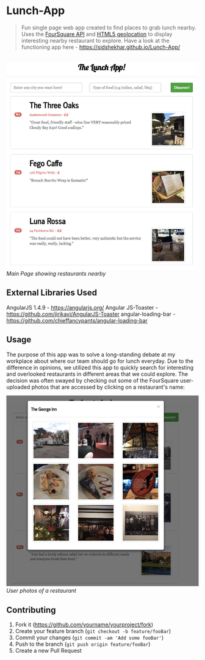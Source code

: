 # Lunch-App
> Fun single page web app created to find places to grab lunch nearby. Uses the <a href="https://developer.foursquare.com/docs/">FourSquare API</a> and <a href="https://www.w3schools.com/html/html5_geolocation.asp">HTML5 geolocation</a> to display interesting nearby restaurant to explore. Have a look at the functioning app here - https://sidshekhar.github.io/Lunch-App/
<br>

<img src="Images/main-page.png" alt="site screenshot">
<em>Main Page showing restaurants nearby</em>
<br>

## External Libraries Used
AngularJS 1.4.9 - https://angularjs.org/ 
Angular JS-Toaster - https://github.com/jirikavi/AngularJS-Toaster
angular-loading-bar - https://github.com/chieffancypants/angular-loading-bar


## Usage
The purpose of this app was to solve a long-standing debate at my workplace about where our team should go for lunch everyday. Due to the difference in opinions, we utilized this app to quickly search for interesting and overlooked restaurants in different areas that we could explore. The decision was often swayed by checking out some of the FourSquare user-uploaded photos that are accessed by clicking on a restaurant's name:

<img src="Images/photos.png" alt="photos screenshot">
<em>User photos of a restaurant</em>
<br>

## Contributing

1. Fork it (<https://github.com/yourname/yourproject/fork>)
2. Create your feature branch (`git checkout -b feature/fooBar`)
3. Commit your changes (`git commit -am 'Add some fooBar'`)
4. Push to the branch (`git push origin feature/fooBar`)
5. Create a new Pull Request
